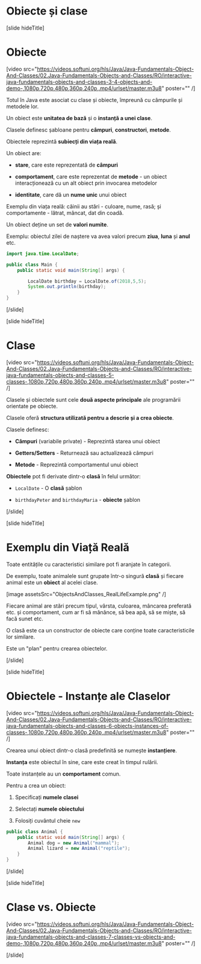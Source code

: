 # Obiecte și clase


[slide hideTitle]

# Obiecte

[video src="https://videos.softuni.org/hls/Java/Java-Fundamentals-Object-And-Classes/02.Java-Fundamentals-Objects-and-Classes/RO/interactive-java-fundamentals-objects-and-classes-3-4-objects-and-demo-,1080p,720p,480p,360p,240p,.mp4/urlset/master.m3u8" poster="" /]

Totul în Java este asociat cu clase și obiecte, împreună cu câmpurile și metodele lor.

Un obiect este **unitatea de bază** și o **instanță a unei clase**.

Clasele definesc șabloane pentru  **câmpuri**, **constructori**, **metode**.

Obiectele reprezintă **subiecți din viața reală**.

Un obiect are:

- **stare**, care este reprezentată de **câmpuri**

- **comportament**, care este reprezentat de **metode** - un obiect interacționează cu un alt obiect prin invocarea metodelor

- **identitate**, care dă un **nume unic** unui obiect

Exemplu din viața reală: câinii au stări - culoare, nume, rasă; și comportamente - lătrat, mâncat, dat din coadă.

Un obiect deține un set de **valori numite**.

Exemplu: obiectul zilei de naștere va avea valori precum **ziua**, **luna** și **anul** etc.

```java live no-template
import java.time.LocalDate;

public class Main {
    public static void main(String[] args) {

        LocalDate birthday = LocalDate.of(2018,5,5);
        System.out.println(birthday);
    }
}
```
[/slide]


[slide hideTitle]
# Clase

[video src="https://videos.softuni.org/hls/Java/Java-Fundamentals-Object-And-Classes/02.Java-Fundamentals-Objects-and-Classes/RO/interactive-java-fundamentals-objects-and-classes-5-classes-,1080p,720p,480p,360p,240p,.mp4/urlset/master.m3u8" poster="" /]

Clasele și obiectele sunt cele **două aspecte principale** ale programării orientate pe obiecte.

Clasele oferă **structura utilizată pentru a descrie și a crea obiecte**.

Clasele definesc:

- **Câmpuri** (variabile private) - Reprezintă starea unui obiect

- **Getters/Setters** - Returnează sau actualizează câmpuri

- **Metode** - Reprezintă comportamentul unui obiect


**Obiectele** pot fi derivate dintr-o **clasă** în felul următor:

- `LocalDate` - O **clasă** șablon

- `birthdayPeter` and `birthdayMaria` - **obiecte** șablon


[/slide]

[slide hideTitle]

# Exemplu din Viață Reală

Toate entitățile cu caracteristici similare pot fi aranjate în categorii.

De exemplu, toate animalele sunt grupate într-o singură **clasă** și fiecare animal este un **obiect** al acelei clase.

[image assetsSrc="ObjectsAndClasses_RealLifeExample.png" /]

Fiecare animal are stări precum tipul, vârsta, culoarea, mâncarea preferată etc. și comportament, cum ar fi să mănânce, să bea apă, să se miște, să facă sunet etc.

O clasă este ca un constructor de obiecte care conține toate caracteristicile lor similare. 

Este un "plan" pentru crearea obiectelor.


[/slide]

[slide hideTitle]
# Obiectele - Instanțe ale Claselor

[video src="https://videos.softuni.org/hls/Java/Java-Fundamentals-Object-And-Classes/02.Java-Fundamentals-Objects-and-Classes/RO/interactive-java-fundamentals-objects-and-classes-6-objects-instances-of-classes-,1080p,720p,480p,360p,240p,.mp4/urlset/master.m3u8" poster="" /]

Crearea unui obiect dintr-o clasă predefinită se numește **instanțiere**.

**Instanța** este obiectul în sine, care este creat în timpul rulării.

Toate instanțele au un **comportament** comun.

Pentru a crea un obiect:

1) Specificați **numele clasei**

2) Selectați **numele obiectului**

3) Folosiți cuvântul cheie `new`

```java
public class Animal {
    public static void main(String[] args) {
        Animal dog = new Animal("mammal");
        Animal lizard = new Animal("reptile");
    }
}
```

[/slide]

[slide hideTitle]

# Clase vs. Obiecte

[video src="https://videos.softuni.org/hls/Java/Java-Fundamentals-Object-And-Classes/02.Java-Fundamentals-Objects-and-Classes/RO/interactive-java-fundamentals-objects-and-classes-7-classes-vs-objects-and-demo-,1080p,720p,480p,360p,240p,.mp4/urlset/master.m3u8" poster="" /]

[/slide]
